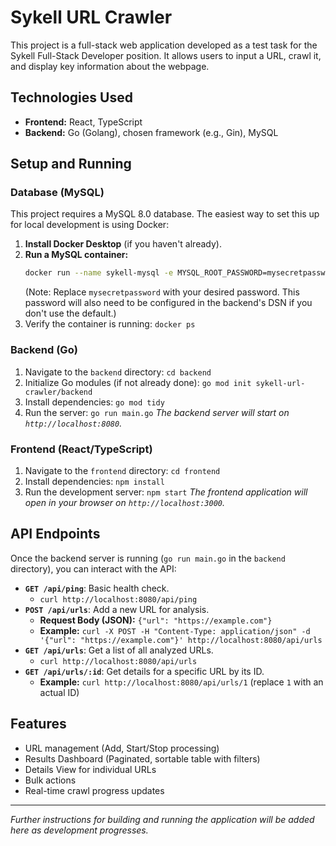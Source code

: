 # Sykell URL Crawler

This project is a full-stack web application developed as a test task for the Sykell Full-Stack Developer position. It allows users to input a URL, crawl it, and display key information about the webpage.

## Technologies Used

* **Frontend:** React, TypeScript
* **Backend:** Go (Golang), chosen framework (e.g., Gin), MySQL


## Setup and Running 

### Database (MySQL)

This project requires a MySQL 8.0 database. The easiest way to set this up for local development is using Docker:

1.  **Install Docker Desktop** (if you haven't already).
2.  **Run a MySQL container:**
    ```bash
    docker run --name sykell-mysql -e MYSQL_ROOT_PASSWORD=mysecretpassword -e MYSQL_DATABASE=sykell_crawler -p 3306:3306 -d mysql:8.0
    ```
    (Note: Replace `mysecretpassword` with your desired password. This password will also need to be configured in the backend's DSN if you don't use the default.)
3.  Verify the container is running: `docker ps`


### Backend (Go)

1.  Navigate to the `backend` directory: `cd backend`
2.  Initialize Go modules (if not already done): `go mod init sykell-url-crawler/backend`
3.  Install dependencies: `go mod tidy`
4.  Run the server: `go run main.go`
    *The backend server will start on `http://localhost:8080`.*


### Frontend (React/TypeScript)

1.  Navigate to the `frontend` directory: `cd frontend`
2.  Install dependencies: `npm install`
3.  Run the development server: `npm start`
    *The frontend application will open in your browser on `http://localhost:3000`.*



## API Endpoints

Once the backend server is running (`go run main.go` in the `backend` directory), you can interact with the API:

* **`GET /api/ping`**: Basic health check.
    * `curl http://localhost:8080/api/ping`
* **`POST /api/urls`**: Add a new URL for analysis.
    * **Request Body (JSON):** `{"url": "https://example.com"}`
    * **Example:** `curl -X POST -H "Content-Type: application/json" -d '{"url": "https://example.com"}' http://localhost:8080/api/urls`
* **`GET /api/urls`**: Get a list of all analyzed URLs.
    * `curl http://localhost:8080/api/urls`
* **`GET /api/urls/:id`**: Get details for a specific URL by its ID.
    * **Example:** `curl http://localhost:8080/api/urls/1` (replace `1` with an actual ID)
    
## Features

* URL management (Add, Start/Stop processing)
* Results Dashboard (Paginated, sortable table with filters)
* Details View for individual URLs
* Bulk actions
* Real-time crawl progress updates

---

_Further instructions for building and running the application will be added here as development progresses._